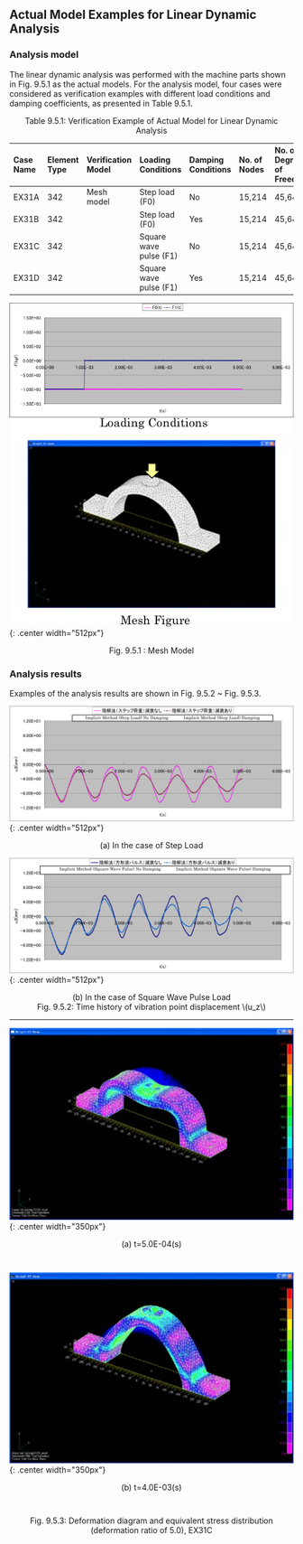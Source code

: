 ## Actual Model Examples for Linear Dynamic Analysis

### Analysis model

The linear dynamic analysis was performed with the machine parts shown in Fig. 9.5.1 as the actual models. For the analysis model, four cases were considered as verification examples with different load conditions and damping coefficients, as presented in Table 9.5.1.

<div style="text-align: center;">
Table 9.5.1: Verification Example of Actual Model for Linear Dynamic Analysis
</div>

| Case Name | Element Type | Verification Model | Loading Conditions | Damping Conditions | No. of Nodes | No. of Degrees of Freedom |
|:--|:--|:--|:--|:--|:--|:--|
| EX31A    | 342        | Mesh model     | Step load (F0)         | No     | 15,214 | 45,642 |
| EX31B    | 342        |                | Step load (F0)         | Yes    | 15,214 | 45,642 |
| EX31C    | 342        |                | Square wave pulse (F1) | No     | 15,214 | 45,642 |
| EX31D    | 342        |                | Square wave pulse (F1) | Yes    | 15,214 | 45,642 |

![Mesh Model](./media/example05_01.png){: .center width="512px"}
<div style="text-align: center;">
Fig. 9.5.1 : Mesh Model
</div>

### Analysis results

Examples of the analysis results are shown in Fig. 9.5.2 ~ Fig. 9.5.3.

![(a) In the case of Step Load](./media/example05_02.png){: .center width="512px"}
<div style="text-align: center;">
(a) In the case of Step Load
</div>

![(b) In the case of Square Wave Pulse Load](./media/example05_03.png){: .center width="512px"}
<div style="text-align: center;">
(b) In the case of Square Wave Pulse Load
</div>

<div style="text-align: center;">
Fig. 9.5.2: Time history of vibration point displacement \(u_z\)
</div>

---

![(a) t=5.0E-04(s)](./media/example05_04.png){: .center width="350px"}
<div style="text-align: center;margin-bottom:3em;">
(a) t=5.0E-04(s)
</div>

![(b) t=4.0E-03(s)](./media/example05_05.png){: .center width="350px"}
<div style="text-align: center;margin-bottom:3em;">
(b) t=4.0E-03(s)
</div>

<div style="text-align: center;">
Fig. 9.5.3: Deformation diagram and equivalent stress distribution (deformation ratio of 5.0), EX31C
</div>


